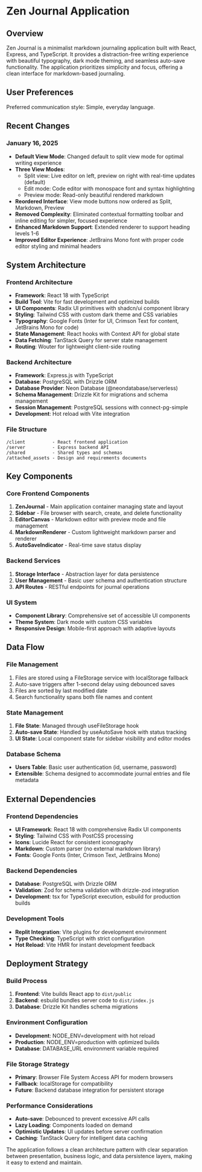 # Zen Journal Application

## Overview

Zen Journal is a minimalist markdown journaling application built with React, Express, and TypeScript. It provides a distraction-free writing experience with beautiful typography, dark mode theming, and seamless auto-save functionality. The application prioritizes simplicity and focus, offering a clean interface for markdown-based journaling.

## User Preferences

Preferred communication style: Simple, everyday language.

## Recent Changes

### January 16, 2025
- **Default View Mode**: Changed default to split view mode for optimal writing experience
- **Three View Modes**: 
  - Split view: Live editor on left, preview on right with real-time updates (default)
  - Edit mode: Code editor with monospace font and syntax highlighting
  - Preview mode: Read-only beautiful rendered markdown
- **Reordered Interface**: View mode buttons now ordered as Split, Markdown, Preview
- **Removed Complexity**: Eliminated contextual formatting toolbar and inline editing for simpler, focused experience
- **Enhanced Markdown Support**: Extended renderer to support heading levels 1-6
- **Improved Editor Experience**: JetBrains Mono font with proper code editor styling and minimal headers

## System Architecture

### Frontend Architecture
- **Framework**: React 18 with TypeScript
- **Build Tool**: Vite for fast development and optimized builds
- **UI Components**: Radix UI primitives with shadcn/ui component library
- **Styling**: Tailwind CSS with custom dark theme and CSS variables
- **Typography**: Google Fonts (Inter for UI, Crimson Text for content, JetBrains Mono for code)
- **State Management**: React hooks with Context API for global state
- **Data Fetching**: TanStack Query for server state management
- **Routing**: Wouter for lightweight client-side routing

### Backend Architecture
- **Framework**: Express.js with TypeScript
- **Database**: PostgreSQL with Drizzle ORM
- **Database Provider**: Neon Database (@neondatabase/serverless)
- **Schema Management**: Drizzle Kit for migrations and schema management
- **Session Management**: PostgreSQL sessions with connect-pg-simple
- **Development**: Hot reload with Vite integration

### File Structure
```
/client          - React frontend application
/server          - Express backend API
/shared          - Shared types and schemas
/attached_assets - Design and requirements documents
```

## Key Components

### Core Frontend Components
1. **ZenJournal** - Main application container managing state and layout
2. **Sidebar** - File browser with search, create, and delete functionality
3. **EditorCanvas** - Markdown editor with preview mode and file management
4. **MarkdownRenderer** - Custom lightweight markdown parser and renderer
5. **AutoSaveIndicator** - Real-time save status display

### Backend Services
1. **Storage Interface** - Abstraction layer for data persistence
2. **User Management** - Basic user schema and authentication structure
3. **API Routes** - RESTful endpoints for journal operations

### UI System
- **Component Library**: Comprehensive set of accessible UI components
- **Theme System**: Dark mode with custom CSS variables
- **Responsive Design**: Mobile-first approach with adaptive layouts

## Data Flow

### File Management
1. Files are stored using a FileStorage service with localStorage fallback
2. Auto-save triggers after 1-second delay using debounced saves
3. Files are sorted by last modified date
4. Search functionality spans both file names and content

### State Management
1. **File State**: Managed through useFileStorage hook
2. **Auto-save State**: Handled by useAutoSave hook with status tracking
3. **UI State**: Local component state for sidebar visibility and editor modes

### Database Schema
- **Users Table**: Basic user authentication (id, username, password)
- **Extensible**: Schema designed to accommodate journal entries and file metadata

## External Dependencies

### Frontend Dependencies
- **UI Framework**: React 18 with comprehensive Radix UI components
- **Styling**: Tailwind CSS with PostCSS processing
- **Icons**: Lucide React for consistent iconography
- **Markdown**: Custom parser (no external markdown library)
- **Fonts**: Google Fonts (Inter, Crimson Text, JetBrains Mono)

### Backend Dependencies
- **Database**: PostgreSQL with Drizzle ORM
- **Validation**: Zod for schema validation with drizzle-zod integration
- **Development**: tsx for TypeScript execution, esbuild for production builds

### Development Tools
- **Replit Integration**: Vite plugins for development environment
- **Type Checking**: TypeScript with strict configuration
- **Hot Reload**: Vite HMR for instant development feedback

## Deployment Strategy

### Build Process
1. **Frontend**: Vite builds React app to `dist/public`
2. **Backend**: esbuild bundles server code to `dist/index.js`
3. **Database**: Drizzle Kit handles schema migrations

### Environment Configuration
- **Development**: NODE_ENV=development with hot reload
- **Production**: NODE_ENV=production with optimized builds
- **Database**: DATABASE_URL environment variable required

### File Storage Strategy
- **Primary**: Browser File System Access API for modern browsers
- **Fallback**: localStorage for compatibility
- **Future**: Backend database integration for persistent storage

### Performance Considerations
- **Auto-save**: Debounced to prevent excessive API calls
- **Lazy Loading**: Components loaded on demand
- **Optimistic Updates**: UI updates before server confirmation
- **Caching**: TanStack Query for intelligent data caching

The application follows a clean architecture pattern with clear separation between presentation, business logic, and data persistence layers, making it easy to extend and maintain.